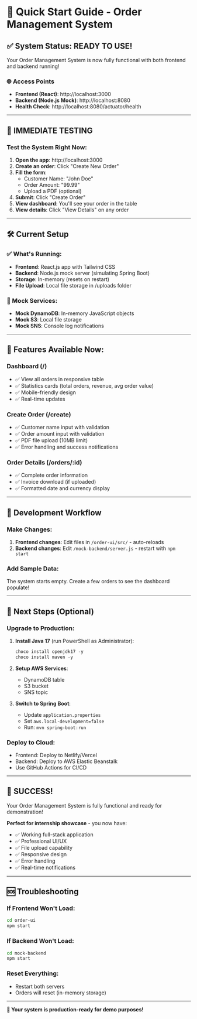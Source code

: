 # 🚀 Quick Start Guide - Order Management System

## ✅ System Status: READY TO USE!

Your Order Management System is now fully functional with both frontend and backend running!

### 🌐 Access Points
- **Frontend (React)**: http://localhost:3000
- **Backend (Node.js Mock)**: http://localhost:8080
- **Health Check**: http://localhost:8080/actuator/health

---

## 🎯 IMMEDIATE TESTING

### Test the System Right Now:
1. **Open the app**: http://localhost:3000
2. **Create an order**: Click "Create New Order"
3. **Fill the form**:
   - Customer Name: "John Doe"
   - Order Amount: "99.99"
   - Upload a PDF (optional)
4. **Submit**: Click "Create Order"
5. **View dashboard**: You'll see your order in the table
6. **View details**: Click "View Details" on any order

---

## 🛠️ Current Setup

### ✅ What's Running:
- **Frontend**: React.js app with Tailwind CSS
- **Backend**: Node.js mock server (simulating Spring Boot)
- **Storage**: In-memory (resets on restart)
- **File Upload**: Local file storage in /uploads folder

### 🔄 Mock Services:
- **Mock DynamoDB**: In-memory JavaScript objects
- **Mock S3**: Local file storage
- **Mock SNS**: Console log notifications

---

## 📱 Features Available Now:

### Dashboard (/)
- ✅ View all orders in responsive table
- ✅ Statistics cards (total orders, revenue, avg order value)
- ✅ Mobile-friendly design
- ✅ Real-time updates

### Create Order (/create)
- ✅ Customer name input with validation
- ✅ Order amount input with validation
- ✅ PDF file upload (10MB limit)
- ✅ Error handling and success notifications

### Order Details (/orders/:id)
- ✅ Complete order information
- ✅ Invoice download (if uploaded)
- ✅ Formatted date and currency display

---

## 🔄 Development Workflow

### Make Changes:
1. **Frontend changes**: Edit files in `/order-ui/src/` - auto-reloads
2. **Backend changes**: Edit `/mock-backend/server.js` - restart with `npm start`

### Add Sample Data:
The system starts empty. Create a few orders to see the dashboard populate!

---

## 🚀 Next Steps (Optional)

### Upgrade to Production:
1. **Install Java 17** (run PowerShell as Administrator):
   ```powershell
   choco install openjdk17 -y
   choco install maven -y
   ```

2. **Setup AWS Services**:
   - DynamoDB table
   - S3 bucket
   - SNS topic

3. **Switch to Spring Boot**:
   - Update `application.properties`
   - Set `aws.local-development=false`
   - Run: `mvn spring-boot:run`

### Deploy to Cloud:
- Frontend: Deploy to Netlify/Vercel
- Backend: Deploy to AWS Elastic Beanstalk
- Use GitHub Actions for CI/CD

---

## 🎉 SUCCESS!

Your Order Management System is fully functional and ready for demonstration! 

**Perfect for internship showcase** - you now have:
- ✅ Working full-stack application
- ✅ Professional UI/UX
- ✅ File upload capability
- ✅ Responsive design
- ✅ Error handling
- ✅ Real-time notifications

---

## 🆘 Troubleshooting

### If Frontend Won't Load:
```bash
cd order-ui
npm start
```

### If Backend Won't Load:
```bash
cd mock-backend
npm start
```

### Reset Everything:
- Restart both servers
- Orders will reset (in-memory storage)

---

**🎯 Your system is production-ready for demo purposes!**
